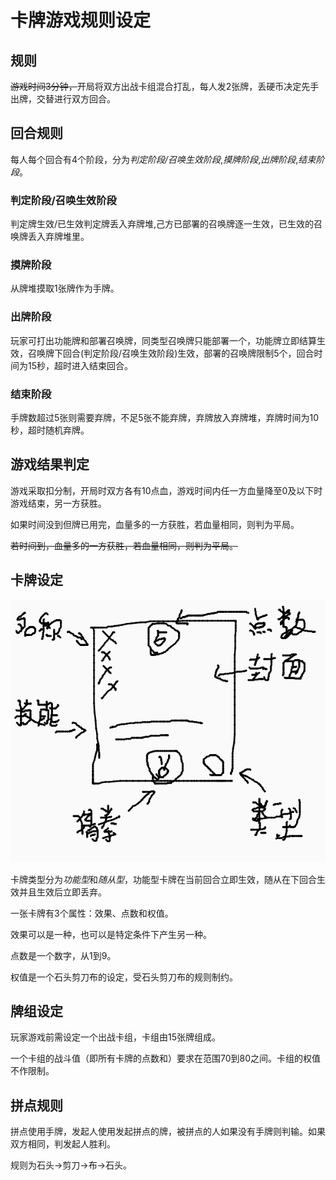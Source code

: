 # 卡牌游戏规则设定

## 规则

~~游戏时间3分钟，~~开局将双方出战卡组混合打乱，每人发2张牌，丢硬币决定先手出牌，交替进行双方回合。

## 回合规则

每人每个回合有4个阶段，分为*判定阶段/召唤生效阶段*,*摸牌阶段*,*出牌阶段*,*结束阶段*。

### 判定阶段/召唤生效阶段

判定牌生效/已生效判定牌丢入弃牌堆,己方已部署的召唤牌逐一生效，已生效的召唤牌丢入弃牌堆里。

### 摸牌阶段

从牌堆摸取1张牌作为手牌。

### 出牌阶段

玩家可打出功能牌和部署召唤牌，同类型召唤牌只能部署一个，功能牌立即结算生效，召唤牌下回合(判定阶段/召唤生效阶段)生效，部署的召唤牌限制5个，回合时间为15秒，超时进入结束回合。

### 结束阶段

手牌数超过5张则需要弃牌，不足5张不能弃牌，弃牌放入弃牌堆，弃牌时间为10秒，超时随机弃牌。

## 游戏结果判定

游戏采取扣分制，开局时双方各有10点血，游戏时间内任一方血量降至0及以下时游戏结束，另一方获胜。

如果时间没到但牌已用完，血量多的一方获胜，若血量相同，则判为平局。

~~若时间到，血量多的一方获胜，若血量相同，则判为平局。~~

## 卡牌设定

![卡牌界面设定](img/card.png)

卡牌类型分为*功能型*和*随从型*，功能型卡牌在当前回合立即生效，随从在下回合生效并且生效后立即丢弃。

一张卡牌有3个属性：效果、点数和权值。

效果可以是一种，也可以是特定条件下产生另一种。

点数是一个数字，从1到9。

权值是一个石头剪刀布的设定，受石头剪刀布的规则制约。

## 牌组设定

玩家游戏前需设定一个出战卡组，卡组由15张牌组成。

一个卡组的战斗值（即所有卡牌的点数和）要求在范围70到80之间。卡组的权值不作限制。

## 拼点规则

拼点使用手牌，发起人使用发起拼点的牌，被拼点的人如果没有手牌则判输。如果双方相同，判发起人胜利。

规则为石头->剪刀->布->石头。